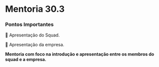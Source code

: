 # Mentoria 30.3



### Pontos Importantes 

:wave: Apresentação do Squad.

:wave: Apresentação da empresa.



**Mentoria com foco na introdução e apresentação entre os membros do squad e a empresa.**











